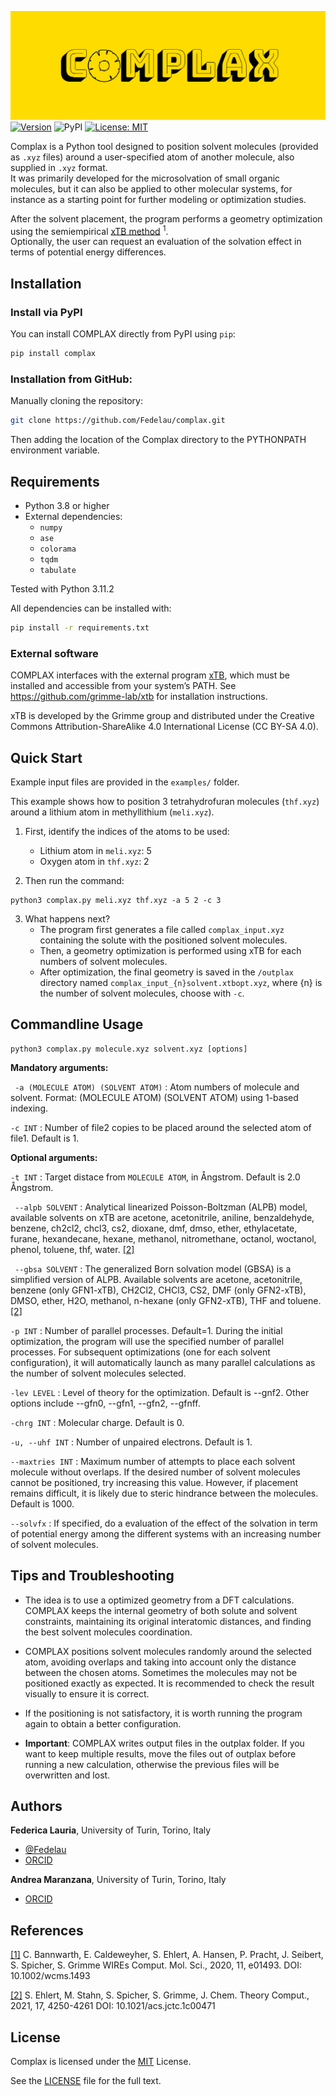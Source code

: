 ![COMPLAX](complax-high-resolution-logo.png) 
[![Version](https://img.shields.io/badge/version-1.0.0-green.svg)](https://github.com/federicalauria/complax/releases) ![PyPI](https://img.shields.io/pypi/v/complax.svg) [![License: MIT](https://img.shields.io/badge/License-MIT-yellow.svg)](https://opensource.org/licenses/MIT) 

Complax is a Python tool designed to position solvent molecules (provided as `.xyz` files) around a user-specified atom of another molecule, also supplied in `.xyz` format.  
It was primarily developed for the microsolvation of small organic molecules, but it can also be applied to other molecular systems, for instance as a starting point for further modeling or optimization studies.

After the solvent placement, the program performs a geometry optimization using the semiempirical [xTB method](https://wires.onlinelibrary.wiley.com/doi/10.1002/wcms.1493) <sup>1</sup>.  
Optionally, the user can request an evaluation of the solvation effect in terms of potential energy differences.

## Installation

### Install via PyPI

You can install COMPLAX directly from PyPI using `pip`:

```bash
pip install complax
```

### Installation from GitHub:

Manually cloning the repository:

```bash
git clone https://github.com/Fedelau/complax.git
```
Then adding the location of the Complax directory to the PYTHONPATH environment variable.

## Requirements

- Python 3.8 or higher  
- External dependencies:
  - `numpy`
  - `ase`
  - `colorama`
  - `tqdm`
  - `tabulate`

Tested with Python 3.11.2

All dependencies can be installed with:

```bash
pip install -r requirements.txt
```
### External software 

COMPLAX interfaces with the external program [xTB](https://xtb-docs.readthedocs.io/en/latest/), which must be installed and accessible from your system’s PATH.
See https://github.com/grimme-lab/xtb for installation instructions.

xTB is developed by the Grimme group and distributed under the Creative Commons Attribution-ShareAlike 4.0 International License (CC BY-SA 4.0).

## Quick Start

Example input files are provided in the `examples/` folder.

This example shows how to position 3 tetrahydrofuran molecules (`thf.xyz`) around a lithium atom in methyllithium (`meli.xyz`).

1. First, identify the indices of the atoms to be used:
   - Lithium atom in `meli.xyz`: 5
   - Oxygen atom in `thf.xyz`: 2

2. Then run the command:
```terminal
python3 complax.py meli.xyz thf.xyz -a 5 2 -c 3
```
3. What happens next? 
   - The program first generates a file called `complax_input.xyz` containing the solute with the positioned solvent molecules.
   - Then, a geometry optimization is performed using xTB for each numbers of solvent molecules.
   - After optimization, the final geometry is saved in the `/outplax` directory named `complax_input_{n}solvent.xtbopt.xyz`, where {n} is the number of solvent molecules, choose with `-c`. 

## Commandline Usage

```terminal
python3 complax.py molecule.xyz solvent.xyz [options]
```
__Mandatory arguments:__

` -a (MOLECULE ATOM) (SOLVENT ATOM)` : Atom numbers of molecule and solvent. Format: (MOLECULE ATOM) (SOLVENT ATOM) using 1-based indexing.

` -c INT ` :  Number of file2 copies to be placed around the selected atom of file1. Default is 1.

__Optional arguments:__

` -t INT ` : Target distace from ```MOLECULE ATOM```, in Ångstrom. Default is 2.0 Ångstrom.

` --alpb SOLVENT` : Analytical linearized Poisson-Boltzman (ALPB) model, available solvents on xTB are acetone, acetonitrile, aniline, benzaldehyde, benzene, ch2cl2, chcl3, cs2, dioxane, dmf, dmso, ether, ethylacetate, furane, hexandecane, hexane, methanol, nitromethane, octanol, woctanol, phenol, toluene, thf, water. [[2]](https://pubs.acs.org/doi/full/10.1021/acs.jctc.1c00471)

` --gbsa SOLVENT` : The generalized Born solvation model (GBSA) is a simplified version of ALPB. Available solvents are acetone, acetonitrile, benzene (only GFN1-xTB), CH2Cl2, CHCl3, CS2, DMF (only GFN2-xTB), DMSO, ether, H2O, methanol, n-hexane (only GFN2-xTB), THF and toluene. [[2]](https://pubs.acs.org/doi/full/10.1021/acs.jctc.1c00471)

`-p INT` : Number of parallel processes. Default=1. During the initial optimization, the program will use the specified number of parallel processes. For subsequent optimizations (one for each solvent configuration), it will automatically launch as many parallel calculations as the number of solvent molecules selected.

`-lev LEVEL` : Level of theory for the optimization. Default is --gnf2. Other options include --gfn0, --gfn1, --gfn2, --gfnff.

`-chrg INT` : Molecular charge. Default is 0.

`-u, --uhf INT` : Number of unpaired electrons. Default is 1.


`--maxtries INT` : Maximum number of attempts to place each solvent molecule without overlaps. If the desired number of solvent molecules cannot be positioned, try increasing this value. However, if placement remains difficult, it is likely due to steric hindrance between the molecules. Default is 1000.

`--solvfx` : If specified, do a evaluation of the effect of the solvation in term of potential energy among the different systems with an increasing number of solvent molecules.

## Tips and Troubleshooting 

- The idea is to use a optimized geometry from a DFT calculations. COMPLAX keeps the internal geometry of both solute and solvent constraints, maintaining its original interatomic distances, and finding the best solvent molecules coordination.

- COMPLAX positions solvent molecules randomly around the selected atom, avoiding overlaps and taking into account only the distance between the chosen atoms. Sometimes the molecules may not be positioned exactly as expected. It is recommended to check the result visually to ensure it is correct.

- If the positioning is not satisfactory, it is worth running the program again to obtain a better configuration.

- **Important**: COMPLAX writes output files in the outplax folder. If you want to keep multiple results, move the files out of outplax before running a new calculation, otherwise the previous files will be overwritten and lost.

## Authors

**Federica Lauria**, University of Turin, Torino, Italy 


- [@Fedelau](https://github.com/Fedelau)
- [ORCID](https://orcid.org/0009-0004-0692-085X) 

**Andrea Maranzana**, University of Turin, Torino, Italy

- [ORCID](https://orcid.org/0000-0002-5524-8068)

## References

[[1]](https://wires.onlinelibrary.wiley.com/doi/10.1002/wcms.1493) C. Bannwarth, E. Caldeweyher, S. Ehlert, A. Hansen, P. Pracht, J. Seibert, S. Spicher, S. Grimme WIREs Comput. Mol. Sci., 2020, 11, e01493. DOI: 10.1002/wcms.1493

[[2]](https://pubs.acs.org/doi/full/10.1021/acs.jctc.1c00471) S. Ehlert, M. Stahn, S. Spicher, S. Grimme, J. Chem. Theory Comput., 2021, 17, 4250-4261 DOI: 10.1021/acs.jctc.1c00471

## License

Complax is licensed under the [MIT](https://choosealicense.com/licenses/mit/) License. 

See the [LICENSE](LICENSE) file for the full text.